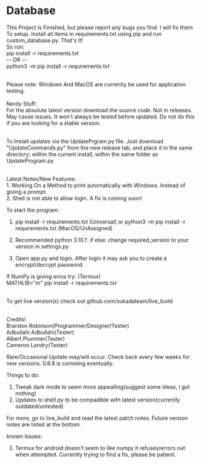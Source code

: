 # Database
This Project is Finished, but please report any bugs you find. I will fix them.
To setup. Install all items in requirements.txt using pip and run custom_database.py. That's it!
<br> So run:
<br>pip install -r requirements.txt
<br> -- OR --
<br>python3 -m pip install -r requirements.txt

<br>Please note: Windows And MacOS are currently be used for application testing.
<br><br>Nerdy Stuff:<br>For the absolute latest version download the source code. Not in releases. May cause issues. It won't always be tested before updated. Do not do this if you are looking for a stable version.

<br> To Install updates via the UpdatePrgram.py file. Just download "UpdateCommands.py" from the new release tab, and place it in the same directory; within the current install, within the same folder as UpdateProgram.py

<br>Latest Notes/New Features:
<br>1. Working On a Method to print automatically with Windows. Instead of giving a prompt.
<br>2. Shell is not able to allow login. A fix is coming soon!

To start the program:
1. pip install -r requirements.txt (Universal) or python3 -m pip install -r requirements.txt (MacOS/UnAssigned)

3. Recommended python 3.10.?. if else: change required_version to your version in settings.py

3. Open app.py and login. After login it may ask you to create a encrypt/decrypt password.

If NumPy is giving erros try: (Termux)
<br>   MATHLIB="m" pip install -r requirements.txt

<br>To get live version(s) check out github.com/sukadateam/live_build

<br> Credits!
<br> Brandon Robinson(Programmer/Designer/Tester)
<br> Adbullahi Adbullahi(Tester)
<br> Albert Plummer(Tester)
<br> Cameron Landry(Tester)


Rare/Occasional Update may/will occur. Check back every few weeks for new versions. 0.6.8 is comming eventually.


Things to do:
  1. Tweak dark mode to seem more appealling(suggest some ideas, i got nothing)
  2. Updates to shell.py to be compadible with latest version(currently outdated/untested)
  
  For more, go to live_build and read the latest patch notes. Future version notes are listed at the bottom.
  
known Issues:
  1. Termux for android doesn't seem to like numpy it refuses/errors out when attempted. Currently trying to find a fix, please be patient.
